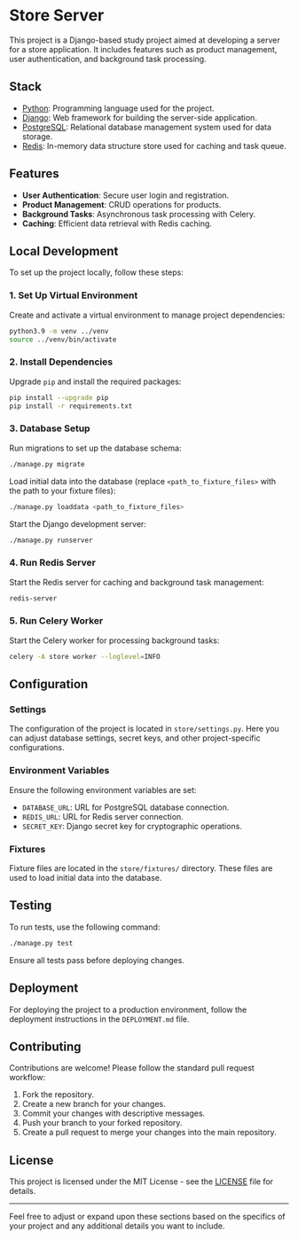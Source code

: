 
# Store Server

This project is a Django-based study project aimed at developing a server for a store application. It includes features such as product management, user authentication, and background task processing.

## Stack

- [Python](https://www.python.org/downloads/): Programming language used for the project.
- [Django](https://www.djangoproject.com/): Web framework for building the server-side application.
- [PostgreSQL](https://www.postgresql.org/): Relational database management system used for data storage.
- [Redis](https://redis.io/): In-memory data structure store used for caching and task queue.

## Features

- **User Authentication**: Secure user login and registration.
- **Product Management**: CRUD operations for products.
- **Background Tasks**: Asynchronous task processing with Celery.
- **Caching**: Efficient data retrieval with Redis caching.

## Local Development

To set up the project locally, follow these steps:

### 1. Set Up Virtual Environment

Create and activate a virtual environment to manage project dependencies:

```bash
python3.9 -m venv ../venv
source ../venv/bin/activate
```

### 2. Install Dependencies

Upgrade `pip` and install the required packages:

```bash
pip install --upgrade pip
pip install -r requirements.txt
```

### 3. Database Setup

Run migrations to set up the database schema:

```bash
./manage.py migrate
```

Load initial data into the database (replace `<path_to_fixture_files>` with the path to your fixture files):

```bash
./manage.py loaddata <path_to_fixture_files>
```

Start the Django development server:

```bash
./manage.py runserver
```

### 4. Run Redis Server

Start the Redis server for caching and background task management:

```bash
redis-server
```

### 5. Run Celery Worker

Start the Celery worker for processing background tasks:

```bash
celery -A store worker --loglevel=INFO
```

## Configuration

### Settings

The configuration of the project is located in `store/settings.py`. Here you can adjust database settings, secret keys, and other project-specific configurations.

### Environment Variables

Ensure the following environment variables are set:

- `DATABASE_URL`: URL for PostgreSQL database connection.
- `REDIS_URL`: URL for Redis server connection.
- `SECRET_KEY`: Django secret key for cryptographic operations.

### Fixtures

Fixture files are located in the `store/fixtures/` directory. These files are used to load initial data into the database.

## Testing

To run tests, use the following command:

```bash
./manage.py test
```

Ensure all tests pass before deploying changes.

## Deployment

For deploying the project to a production environment, follow the deployment instructions in the `DEPLOYMENT.md` file.

## Contributing

Contributions are welcome! Please follow the standard pull request workflow:

1. Fork the repository.
2. Create a new branch for your changes.
3. Commit your changes with descriptive messages.
4. Push your branch to your forked repository.
5. Create a pull request to merge your changes into the main repository.

## License

This project is licensed under the MIT License - see the [LICENSE](LICENSE) file for details.

---

Feel free to adjust or expand upon these sections based on the specifics of your project and any additional details you want to include.
